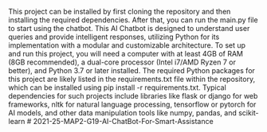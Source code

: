This project can be installed by first cloning the repository and then installing the required dependencies. After that, you can run the main.py file to start using the chatbot. This AI Chatbot is designed to understand user queries and provide intelligent responses, utilizing Python for its implementation with a modular and customizable architecture.  To set up and run this project, you will need a computer with at least 4GB of RAM (8GB recommended), a dual-core processor (Intel i7/AMD Ryzen 7 or better), and Python 3.7 or later installed. The required Python packages for this project are likely listed in the requirements.txt file within the repository, which can be installed using pip install -r requirements.txt. Typical dependencies for such projects include libraries like flask or django for web frameworks, nltk for natural language processing, tensorflow or pytorch for AI models, and other data manipulation tools like numpy, pandas, and scikit-learn # 2021-25-MAP2-G19-AI-ChatBot-For-Smart-Assistance

